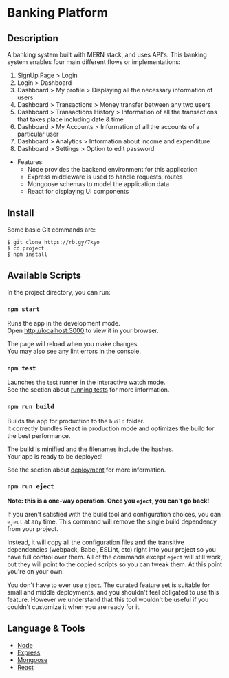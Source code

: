 # Banking Platform

## Description
A banking system built with MERN stack, and uses API's. This banking system enables four main different flows or implementations:
1. SignUp Page > Login
2. Login > Dashboard
3.  Dashboard > My profile > Displaying all the necessary information of users 
4.  Dashboard > Transactions > Money transfer between any two users
5.  Dashboard > Transactions History > Information of all the transactions that takes place including date & time 
6.  Dashboard > My Accounts > Information of all the accounts of a particular user
7.  Dashboard > Analytics > Information about income and expenditure
8.  Dashboard > Settings > Option to edit password

* Features:
  * Node provides the backend environment for this application
  * Express middleware is used to handle requests, routes
  * Mongoose schemas to model the application data
  * React for displaying UI components

## Install
Some basic Git commands are:
```
$ git clone https://rb.gy/7kyo 
$ cd project
$ npm install
```
## Available Scripts

In the project directory, you can run:

### `npm start`

Runs the app in the development mode.\
Open [http://localhost:3000](http://localhost:3000) to view it in your browser.

The page will reload when you make changes.\
You may also see any lint errors in the console.

### `npm test`

Launches the test runner in the interactive watch mode.\
See the section about [running tests](https://facebook.github.io/create-react-app/docs/running-tests) for more information.

### `npm run build`

Builds the app for production to the `build` folder.\
It correctly bundles React in production mode and optimizes the build for the best performance.

The build is minified and the filenames include the hashes.\
Your app is ready to be deployed!

See the section about [deployment](https://facebook.github.io/create-react-app/docs/deployment) for more information.

### `npm run eject`

**Note: this is a one-way operation. Once you `eject`, you can't go back!**

If you aren't satisfied with the build tool and configuration choices, you can `eject` at any time. This command will remove the single build dependency from your project.

Instead, it will copy all the configuration files and the transitive dependencies (webpack, Babel, ESLint, etc) right into your project so you have full control over them. All of the commands except `eject` will still work, but they will point to the copied scripts so you can tweak them. At this point you're on your own.

You don't have to ever use `eject`. The curated feature set is suitable for small and middle deployments, and you shouldn't feel obligated to use this feature. However we understand that this tool wouldn't be useful if you couldn't customize it when you are ready for it.

## Language & Tools
* [Node](https://nodejs.org/en/ "Node title")
* [Express](https://expressjs.com/ "Express title")
* [Mongoose](https://mongoosejs.com/ "Mongoose title")
* [React](https://reactjs.org/ "React title")
